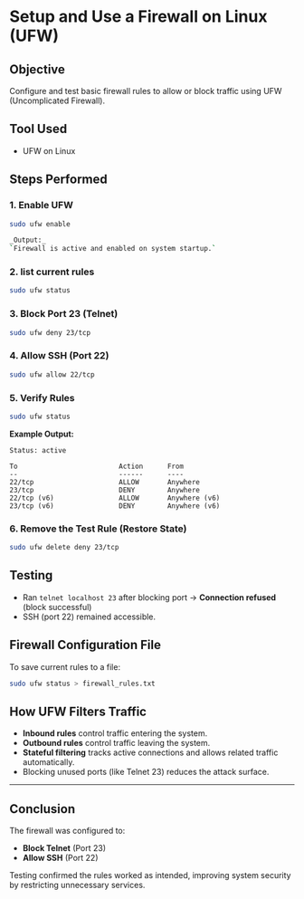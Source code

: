 # Setup and Use a Firewall on Linux (UFW)
## Objective
Configure and test basic firewall rules to allow or block traffic using UFW (Uncomplicated Firewall).

## Tool Used
- UFW on Linux

## Steps Performed
### 1. Enable UFW
```bash
sudo ufw enable

_Output:_  
`Firewall is active and enabled on system startup.`
```
### 2. list current rules
```bash
sudo ufw status
```

### 3. Block Port 23 (Telnet)
```bash
sudo ufw deny 23/tcp
```
### 4. Allow SSH (Port 22)
```bash
sudo ufw allow 22/tcp
```
### 5. Verify Rules
```bash
sudo ufw status
```
**Example Output:**
```
Status: active

To                         Action      From
--                         ------      ----
22/tcp                     ALLOW       Anywhere
23/tcp                     DENY        Anywhere
22/tcp (v6)                ALLOW       Anywhere (v6)
23/tcp (v6)                DENY        Anywhere (v6)
```

### 6. Remove the Test Rule (Restore State)
```bash
sudo ufw delete deny 23/tcp
```
## Testing
- Ran `telnet localhost 23` after blocking port → **Connection refused** (block successful)
- SSH (port 22) remained accessible.


## Firewall Configuration File

To save current rules to a file:
```bash
sudo ufw status > firewall_rules.txt
```
## How UFW Filters Traffic
- **Inbound rules** control traffic entering the system.
- **Outbound rules** control traffic leaving the system.
- **Stateful filtering** tracks active connections and allows related traffic automatically.
- Blocking unused ports (like Telnet 23) reduces the attack surface.

---

## Conclusion
The firewall was configured to:
- **Block Telnet** (Port 23)
- **Allow SSH** (Port 22)

Testing confirmed the rules worked as intended, improving system security by restricting unnecessary services.
